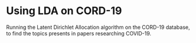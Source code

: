 # Using LDA on CORD-19

Running the Latent Dirichlet Allocation algorithm on the CORD-19 database, to find the topics presents in papers researching COVID-19.

